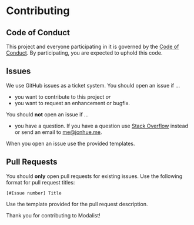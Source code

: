 # Contributing

## Code of Conduct

This project and everyone participating in it is governed by the [Code of Conduct](CODE_OF_CONDUCT.md). By participating, you are expected to uphold this code.

## Issues

We use GitHub issues as a ticket system. You should open an issue if ...

* you want to contribute to this project *or*
* you want to request an enhancement or bugfix.

You should **not** open an issue if ...

* you have a question. If you have a question use [Stack Overflow](https://stackoverflow.com) instead or send an email to me@jonhue.me.

When you open an issue use the provided templates.

## Pull Requests

You should **only** open pull requests for existing issues. Use the following format for pull request titles:

```
[#Issue number] Title
```

Use the template provided for the pull request description.

Thank you for contributing to Modalist!
